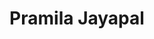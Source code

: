 ---
title: Pramila Jayapal
templateKey: candidate-fragment
firstName: Pramila
lastName: Jayapal
district: 07
state: WA
electionDate: 2018-06-14
electionType: primary
office: house
incumbent: false
website: "https://www.pramilaforcongress.com/"
donationLink: ""
outcome: "Unknown"
blurb: "Congresswoman Pramila Jayapal represents Washington’s 7th District and is focused on ensuring income equality; access to education, from early learning to higher education, including debt-free college; expanding Social Security and Medicare; protecting our environment for our next generation; and ensuring immigrant, civil and human rights for all."
image: "https://cosmic-s3.imgix.net/1beeed70-4220-11e8-8a4e-4ba4e204de08-JD_Site_PramilaJayapal_1000x600_041118.jpg"
---